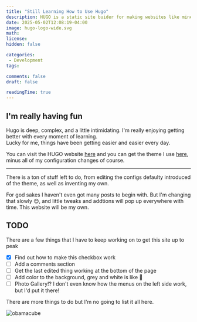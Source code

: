 ```yaml
---
title: "Still Learning How to Use Hugo"
description: HUGO is a static site buider for making websites like mine!
date: 2025-05-02T12:08:19-04:00
image: hugo-logo-wide.svg
math: 
license: 
hidden: false

categories:
 - Development
tags:

comments: false
draft: false

readingTime: true
---
```


## I'm really having fun
Hugo is deep, complex, and a little intimidating. I'm really enjoying getting better with every moment of learning.  
Lucky for me, things have been getting easier and easier every day.

You can visit the HUGO website [here](https://gohugo.io/) and you can get the theme I use [here](https://github.com/CaiJimmy/hugo-theme-stack),  
minus all of my configuration changes of course.

---

There is a ton of stuff left to do, from editing the configs defaulty introduced of the theme, as well as inventing my own.

For god sakes I haven't even got many posts to begin with. But I'm changing that slowly 😊, and little tweaks and addtions will pop up everywhere with time. This website will be my own.  

## TODO
There are a few things that I have to keep working on to get this site up to peak
 - [x] Find out how to make this checkbox work
 - [ ] Add a comments section
 - [ ] Get the last edited thing working at the bottom of the page
 - [ ] Add color to the background, grey and white is like 🤮
 - [ ] Photo Gallery!? I don't even know how the menus on the left side work, but I'd put it there!
 
There are more things to do but I'm no going to list it all here.

![obamacube](https://media.tenor.com/R4Gc_y32GJcAAAAj/cubama-obama.gif "Obomba")
